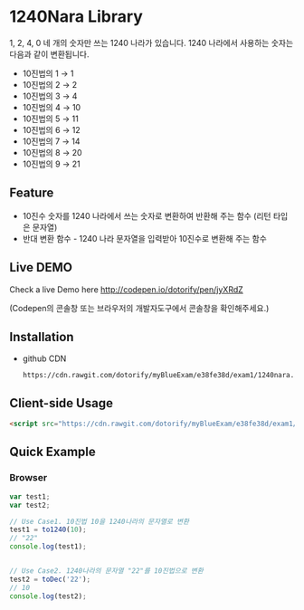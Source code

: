 # 1240Nara Library

1, 2, 4, 0 네 개의 숫자만 쓰는 1240 나라가 있습니다. 1240 나라에서 사용하는 숫자는 다음과 같이 변환됩니다.

- 10진법의 1 → 1
- 10진법의 2 → 2
- 10진법의 3 → 4
- 10진법의 4 → 10
- 10진법의 5 → 11
- 10진법의 6 → 12
- 10진법의 7 → 14
- 10진법의 8 → 20
- 10진법의 9 → 21

## Feature

- 10진수 숫자를 1240 나라에서 쓰는 숫자로 변환하여 반환해 주는 함수 (리턴 타입은 문자열)
- 반대 변환 함수 - 1240 나라 문자열을 입력받아 10진수로 변환해 주는 함수

## Live DEMO

Check a live Demo here http://codepen.io/dotorify/pen/jyXRdZ

(Codepen의 콘솔창 또는 브라우저의 개발자도구에서 콘솔창을 확인해주세요.)

## Installation

* github CDN

      https://cdn.rawgit.com/dotorify/myBlueExam/e38fe38d/exam1/1240nara.js


## Client-side Usage

```html
<script src="https://cdn.rawgit.com/dotorify/myBlueExam/e38fe38d/exam1/1240nara.js" />
```

## Quick Example

### Browser

```js
var test1;
var test2;

// Use Case1. 10진법 10을 1240나라의 문자열로 변환
test1 = to1240(10);
// "22"
console.log(test1);


// Use Case2. 1240나라의 문자열 "22"를 10진법으로 변환
test2 = toDec('22');
// 10
console.log(test2);
```
